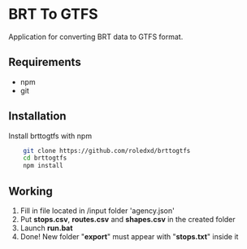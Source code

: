 
# BRT To GTFS
Application for converting BRT data to GTFS format.

## Requirements
- npm
- git
## Installation

Install brttogtfs with npm

```bash
    git clone https://github.com/roledxd/brttogtfs
    cd brttogtfs
    npm install
```
    
## Working
1. Fill in file located in /input folder 'agency.json'
2. Put **stops.csv**, **routes.csv** and **shapes.csv** in the created folder
3. Launch **run.bat**
4. Done! New folder "**export**" must appear with "**stops.txt**" inside it
